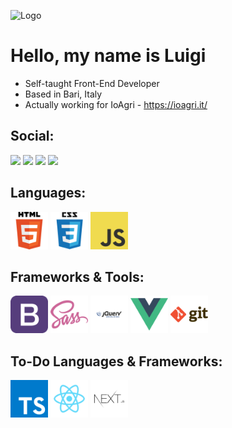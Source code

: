 ![Logo](https://luigip2404.github.io/Portfolio/img/logofooter2.png)

# Hello, my name is <b>Luigi</b>

* Self-taught Front-End Developer
* Based in Bari, Italy
* Actually working for IoAgri - https://ioagri.it/

## Social:
<a href="https://github.com/LuigiP2404"><img src="https://img.shields.io/badge/-LuigiP2404-%23181717?style=flat-square&logo=github" height="25"></a>
<a href="https://discord.com/"><img src="https://img.shields.io/badge/-Plat%232404-%232c2f33?style=flat-square&logo=discord" height="25"></a>
<a href="https://www.instagram.com/luigipaglionico/"><img src="https://img.shields.io/badge/-luigipaglionico-%232c2f33?style=flat-square&color=gray&logo=instagram" height="25"></a>
<a href="https://www.linkedin.com/in/luigi-paglionico-2551171b6/"><img src="https://img.shields.io/badge/-thaianebraga-blue?style=flat-square&logo=Linkedin&logoColor=white" height="25"></a>

## Languages:
<code><img height="60" src="https://github.com/github/explore/blob/main/topics/html/html.png?raw=true"></code>
<code><img height="60" src="https://github.com/github/explore/blob/main/topics/css/css.png?raw=true"></code>
<code><img height="60" src="https://github.com/github/explore/blob/main/topics/javascript/javascript.png?raw=true"></code>

## Frameworks & Tools:
<code><img height="60" src="https://github.com/github/explore/blob/main/topics/bootstrap/bootstrap.png?raw=true"></code>
<code><img height="60" src="https://github.com/github/explore/blob/main/topics/sass/sass.png?raw=true"></code>
<code><img height="60" src="https://github.com/github/explore/blob/main/topics/jquery/jquery.png?raw=true"></code>
<code><img height="60" src="https://github.com/github/explore/blob/main/topics/vue/vue.png?raw=true"></code>
<code><img height="60" src="https://github.com/github/explore/blob/main/topics/git/git.png?raw=true"></code>

## To-Do Languages & Frameworks: 
<code><img height="60" src="https://github.com/github/explore/blob/main/topics/typescript/typescript.png?raw=true"></code>
<code><img height="60" src="https://github.com/github/explore/blob/main/topics/react/react.png?raw=true"></code>
<code><img height="60" src="https://github.com/github/explore/blob/main/topics/nextjs/nextjs.png?raw=true"></code>
